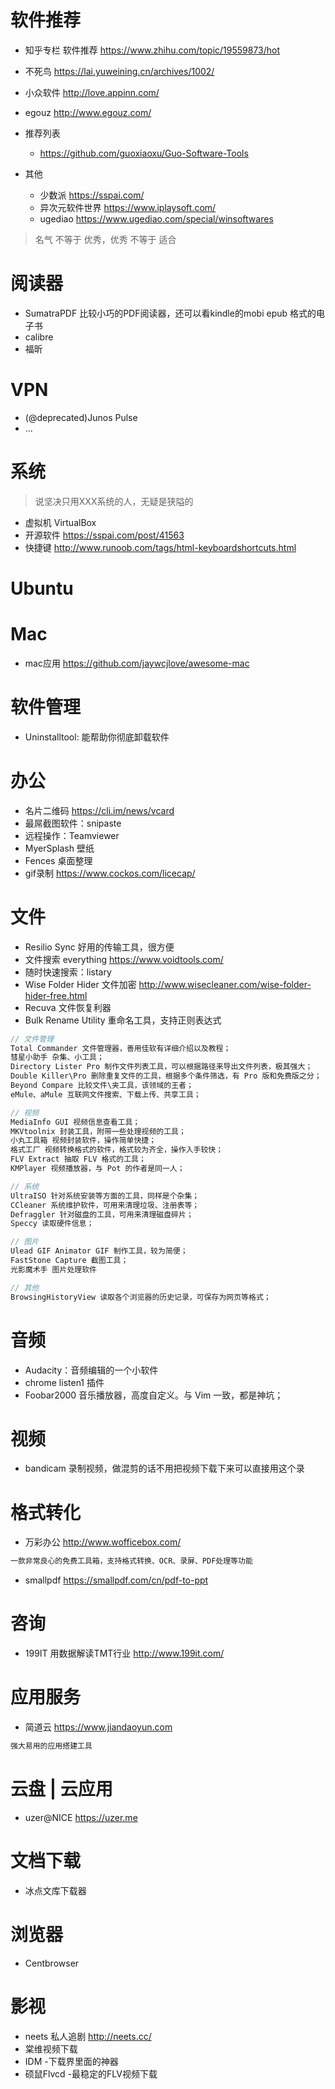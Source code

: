 # 软件推荐

- 知乎专栏 软件推荐 <https://www.zhihu.com/topic/19559873/hot>
- 不死鸟 <https://lai.yuweining.cn/archives/1002/>
- 小众软件 <http://love.appinn.com/>
- egouz <http://www.egouz.com/>
- 推荐列表

  - <https://github.com/guoxiaoxu/Guo-Software-Tools>

- 其他

  - 少数派 <https://sspai.com/>
  - 异次元软件世界 <https://www.iplaysoft.com/>
  - ugediao <https://www.ugediao.com/special/winsoftwares>

> 名气 不等于 优秀，优秀 不等于 适合

# 阅读器

- SumatraPDF 比较小巧的PDF阅读器，还可以看kindle的mobi epub 格式的电子书
- calibre
- 福昕


# VPN

- (@deprecated)Junos Pulse
- ...

# 系统

> 说坚决只用XXX系统的人，无疑是狭隘的

- 虚拟机 VirtualBox
- 开源软件 <https://sspai.com/post/41563>
- 快捷键 <http://www.runoob.com/tags/html-keyboardshortcuts.html>

# Ubuntu

# Mac

- mac应用 <https://github.com/jaywcjlove/awesome-mac>

# 软件管理

- Uninstalltool: 能帮助你彻底卸载软件

# 办公

- 名片二维码 <https://cli.im/news/vcard>
- 最屌截图软件：snipaste
- 远程操作：Teamviewer
- MyerSplash 壁纸
- Fences 桌面整理
- gif录制 <https://www.cockos.com/licecap/>

# 文件

- Resilio Sync 好用的传输工具，很方便
- 文件搜索 everything <https://www.voidtools.com/>
- 随时快速搜索：listary
- Wise Folder Hider 文件加密 <http://www.wisecleaner.com/wise-folder-hider-free.html>
- Recuva 文件恢复利器
- Bulk Rename Utility 重命名工具，支持正则表达式

```javascript
// 文件管理
Total Commander 文件管理器，善用佳软有详细介绍以及教程；
彗星小助手 杂集、小工具；
Directory Lister Pro 制作文件列表工具，可以根据路径来导出文件列表，极其强大；
Double Killer\Pro 删除重复文件的工具，根据多个条件筛选，有 Pro 版和免费版之分；
Beyond Compare 比较文件\夹工具，该领域的王者；
eMule、aMule 互联网文件搜索、下载上传、共享工具；

// 视频
MediaInfo GUI 视频信息查看工具；
MKVtoolnix 封装工具，附带一些处理视频的工具；
小丸工具箱 视频封装软件，操作简单快捷；
格式工厂 视频转换格式的软件，格式较为齐全，操作入手较快；
FLV Extract 抽取 FLV 格式的工具；
KMPlayer 视频播放器，与 Pot 的作者是同一人；

// 系统
UltraISO 针对系统安装等方面的工具，同样是个杂集；
CCleaner 系统维护软件，可用来清理垃圾、注册表等；
Defraggler 针对磁盘的工具，可用来清理磁盘碎片；
Speccy 读取硬件信息；

// 图片
Ulead GIF Animator GIF 制作工具，较为简便；
FastStone Capture 截图工具；
光影魔术手 图片处理软件

// 其他
BrowsingHistoryView 读取各个浏览器的历史记录，可保存为网页等格式；
```

# 音频

- Audacity：音频编辑的一个小软件
- chrome listen1 插件
- Foobar2000 音乐播放器，高度自定义。与 Vim 一致，都是神坑；

# 视频

- bandicam 录制视频，做混剪的话不用把视频下载下来可以直接用这个录

# 格式转化

- 万彩办公 <http://www.wofficebox.com/>

```javascript
一款非常良心的免费工具箱，支持格式转换、OCR、录屏、PDF处理等功能
```

- smallpdf <https://smallpdf.com/cn/pdf-to-ppt>

# 咨询

- 199IT 用数据解读TMT行业 <http://www.199it.com/>


# 应用服务

- 简道云 <https://www.jiandaoyun.com>

```javascript
强大易用的应用搭建工具
```

# 云盘 | 云应用

- uzer@NICE <https://uzer.me>

# 文档下载

- 冰点文库下载器

# 浏览器

- Centbrowser


# 影视

- neets 私人追剧 <http://neets.cc/>
- 棠维视频下载
- IDM -下载界里面的神器
- 硕鼠Flvcd -最稳定的FLV视频下载